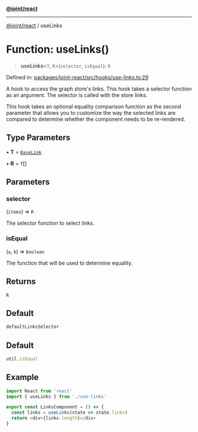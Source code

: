 [**@joint/react**](../README.md)

***

[@joint/react](../README.md) / useLinks

# Function: useLinks()

> **useLinks**\<`T`, `R`\>(`selector`, `isEqual`): `R`

Defined in: [packages/joint-react/src/hooks/use-links.ts:29](https://github.com/samuelgja/joint/blob/9749094e6efe2db40c6881d5ffe1569d905db73f/packages/joint-react/src/hooks/use-links.ts#L29)

A hook to access the graph store's links. This hook takes a selector function
as an argument. The selector is called with the store links.

This hook takes an optional equality comparison function as the second parameter
that allows you to customize the way the selected links are compared to determine
whether the component needs to be re-rendered.

## Type Parameters

• **T** = [`BaseLink`](../interfaces/BaseLink.md)

• **R** = `T`[]

## Parameters

### selector

(`items`) => `R`

The selector function to select links.

### isEqual

(`a`, `b`) => `boolean`

The function that will be used to determine equality.

## Returns

`R`

## Default

```ts
defaultLinksSelector
```

## Default

```ts
util.isEqual
```

## Example

```ts
import React from 'react'
import { useLinks } from './use-links'

export const LinksComponent = () => {
  const links = useLinks(state => state.links)
  return <div>{links.length}</div>
}
```
